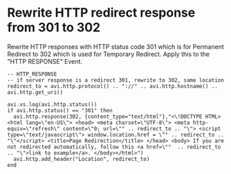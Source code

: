 # Rewrite	HTTP	redirect	response	from	301	to	302

Rewrite	HTTP	responses	with	HTTP	status	code	301	which	is	for	Permanent	Redirect	to	302	which	is used	for	Temporary	Redirect. Apply this to the "HTTP RESPONSE" Event.

```
-- HTTP_RESPONSE
-- if server response is a redirect 301, rewrite to 302, same location
redirect_to = avi.http.protocol() .. "://" .. avi.http.hostname() .. avi.http.get_uri()

avi.vs.log(avi.http.status())
if avi.http.status() == "301" then
  avi.http.response(302, {content_type="text/html"},"<\!DOCTYPE HTML><html lang=\"en-US\"> <head> <meta charset=\"UTF-8\"> <meta http-equiv=\"refresh\" content=\"0; url=\"" .. redirect_to .. "\"> <script type=\"text/javascript\"> window.location.href = \"" .. redirect_to .. "\"</script> <title>Page Redirection</title> </head> <body> If you are not redirected automatically, follow this <a href=\""  .. redirect_to .. "\">link to example</a>. </body></html>")
  avi.http.add_header("Location", redirect_to)
end
```
